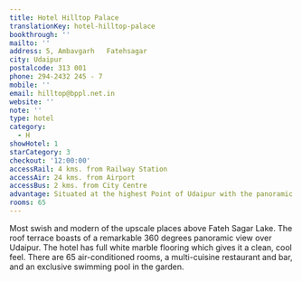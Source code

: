 ```yaml
---
title: Hotel Hilltop Palace
translationKey: hotel-hilltop-palace
bookthrough: ''
mailto: ''
address: 5, Ambavgarh   Fatehsagar
city: Udaipur
postalcode: 313 001
phone: 294-2432 245 - 7
mobile: ''
email: hilltop@bppl.net.in
website: ''
note: ''
type: hotel
category:
  - H
showHotel: 1
starCategory: 3
checkout: '12:00:00'
accessRail: 4 kms. from Railway Station
accessAir: 24 kms. from Airport
accessBus: 2 kms. from City Centre
advantage: Situated at the highest Point of Udaipur with the panoramic view of Lake
rooms: 65
---
```

Most swish and modern of the upscale places above Fateh Sagar Lake. The roof terrace boasts of a remarkable 360 degrees panoramic view over Udaipur. The hotel has full white marble flooring which gives it a clean, cool feel. There are 65 air-conditioned rooms, a multi-cuisine restaurant and bar, and an exclusive swimming pool in the garden.